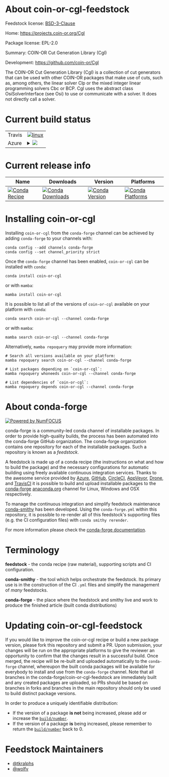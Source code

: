 About coin-or-cgl-feedstock
===========================

Feedstock license: [BSD-3-Clause](https://github.com/conda-forge/coin-or-cgl-feedstock/blob/main/LICENSE.txt)

Home: https://projects.coin-or.org/Cgl

Package license: EPL-2.0

Summary: COIN-OR Cut Generation Library (Cgl)

Development: https://github.com/coin-or/Cgl

The COIN-OR Cut Generation Library (Cgl) is a collection of cut generators
that can be used with other COIN-OR packages that make use of cuts, such as,
among others, the linear solver Clp or the mixed integer linear programming
solvers Cbc or BCP. Cgl uses the abstract class OsiSolverInterface (see Osi)
to use or communicate with a solver. It does not directly call a solver.


Current build status
====================


<table><tr>
    <td>Travis</td>
    <td>
      <a href="https://app.travis-ci.com/conda-forge/coin-or-cgl-feedstock">
        <img alt="linux" src="https://img.shields.io/travis/com/conda-forge/coin-or-cgl-feedstock/main.svg?label=Linux">
      </a>
    </td>
  </tr>
    
  <tr>
    <td>Azure</td>
    <td>
      <details>
        <summary>
          <a href="https://dev.azure.com/conda-forge/feedstock-builds/_build/latest?definitionId=10720&branchName=main">
            <img src="https://dev.azure.com/conda-forge/feedstock-builds/_apis/build/status/coin-or-cgl-feedstock?branchName=main">
          </a>
        </summary>
        <table>
          <thead><tr><th>Variant</th><th>Status</th></tr></thead>
          <tbody><tr>
              <td>linux_64</td>
              <td>
                <a href="https://dev.azure.com/conda-forge/feedstock-builds/_build/latest?definitionId=10720&branchName=main">
                  <img src="https://dev.azure.com/conda-forge/feedstock-builds/_apis/build/status/coin-or-cgl-feedstock?branchName=main&jobName=linux&configuration=linux%20linux_64_" alt="variant">
                </a>
              </td>
            </tr><tr>
              <td>linux_aarch64</td>
              <td>
                <a href="https://dev.azure.com/conda-forge/feedstock-builds/_build/latest?definitionId=10720&branchName=main">
                  <img src="https://dev.azure.com/conda-forge/feedstock-builds/_apis/build/status/coin-or-cgl-feedstock?branchName=main&jobName=linux&configuration=linux%20linux_aarch64_" alt="variant">
                </a>
              </td>
            </tr><tr>
              <td>linux_ppc64le</td>
              <td>
                <a href="https://dev.azure.com/conda-forge/feedstock-builds/_build/latest?definitionId=10720&branchName=main">
                  <img src="https://dev.azure.com/conda-forge/feedstock-builds/_apis/build/status/coin-or-cgl-feedstock?branchName=main&jobName=linux&configuration=linux%20linux_ppc64le_" alt="variant">
                </a>
              </td>
            </tr><tr>
              <td>osx_64</td>
              <td>
                <a href="https://dev.azure.com/conda-forge/feedstock-builds/_build/latest?definitionId=10720&branchName=main">
                  <img src="https://dev.azure.com/conda-forge/feedstock-builds/_apis/build/status/coin-or-cgl-feedstock?branchName=main&jobName=osx&configuration=osx%20osx_64_" alt="variant">
                </a>
              </td>
            </tr><tr>
              <td>osx_arm64</td>
              <td>
                <a href="https://dev.azure.com/conda-forge/feedstock-builds/_build/latest?definitionId=10720&branchName=main">
                  <img src="https://dev.azure.com/conda-forge/feedstock-builds/_apis/build/status/coin-or-cgl-feedstock?branchName=main&jobName=osx&configuration=osx%20osx_arm64_" alt="variant">
                </a>
              </td>
            </tr>
          </tbody>
        </table>
      </details>
    </td>
  </tr>
</table>

Current release info
====================

| Name | Downloads | Version | Platforms |
| --- | --- | --- | --- |
| [![Conda Recipe](https://img.shields.io/badge/recipe-coin--or--cgl-green.svg)](https://anaconda.org/conda-forge/coin-or-cgl) | [![Conda Downloads](https://img.shields.io/conda/dn/conda-forge/coin-or-cgl.svg)](https://anaconda.org/conda-forge/coin-or-cgl) | [![Conda Version](https://img.shields.io/conda/vn/conda-forge/coin-or-cgl.svg)](https://anaconda.org/conda-forge/coin-or-cgl) | [![Conda Platforms](https://img.shields.io/conda/pn/conda-forge/coin-or-cgl.svg)](https://anaconda.org/conda-forge/coin-or-cgl) |

Installing coin-or-cgl
======================

Installing `coin-or-cgl` from the `conda-forge` channel can be achieved by adding `conda-forge` to your channels with:

```
conda config --add channels conda-forge
conda config --set channel_priority strict
```

Once the `conda-forge` channel has been enabled, `coin-or-cgl` can be installed with `conda`:

```
conda install coin-or-cgl
```

or with `mamba`:

```
mamba install coin-or-cgl
```

It is possible to list all of the versions of `coin-or-cgl` available on your platform with `conda`:

```
conda search coin-or-cgl --channel conda-forge
```

or with `mamba`:

```
mamba search coin-or-cgl --channel conda-forge
```

Alternatively, `mamba repoquery` may provide more information:

```
# Search all versions available on your platform:
mamba repoquery search coin-or-cgl --channel conda-forge

# List packages depending on `coin-or-cgl`:
mamba repoquery whoneeds coin-or-cgl --channel conda-forge

# List dependencies of `coin-or-cgl`:
mamba repoquery depends coin-or-cgl --channel conda-forge
```


About conda-forge
=================

[![Powered by
NumFOCUS](https://img.shields.io/badge/powered%20by-NumFOCUS-orange.svg?style=flat&colorA=E1523D&colorB=007D8A)](https://numfocus.org)

conda-forge is a community-led conda channel of installable packages.
In order to provide high-quality builds, the process has been automated into the
conda-forge GitHub organization. The conda-forge organization contains one repository
for each of the installable packages. Such a repository is known as a *feedstock*.

A feedstock is made up of a conda recipe (the instructions on what and how to build
the package) and the necessary configurations for automatic building using freely
available continuous integration services. Thanks to the awesome service provided by
[Azure](https://azure.microsoft.com/en-us/services/devops/), [GitHub](https://github.com/),
[CircleCI](https://circleci.com/), [AppVeyor](https://www.appveyor.com/),
[Drone](https://cloud.drone.io/welcome), and [TravisCI](https://travis-ci.com/)
it is possible to build and upload installable packages to the
[conda-forge](https://anaconda.org/conda-forge) [anaconda.org](https://anaconda.org/)
channel for Linux, Windows and OSX respectively.

To manage the continuous integration and simplify feedstock maintenance
[conda-smithy](https://github.com/conda-forge/conda-smithy) has been developed.
Using the ``conda-forge.yml`` within this repository, it is possible to re-render all of
this feedstock's supporting files (e.g. the CI configuration files) with ``conda smithy rerender``.

For more information please check the [conda-forge documentation](https://conda-forge.org/docs/).

Terminology
===========

**feedstock** - the conda recipe (raw material), supporting scripts and CI configuration.

**conda-smithy** - the tool which helps orchestrate the feedstock.
                   Its primary use is in the construction of the CI ``.yml`` files
                   and simplify the management of *many* feedstocks.

**conda-forge** - the place where the feedstock and smithy live and work to
                  produce the finished article (built conda distributions)


Updating coin-or-cgl-feedstock
==============================

If you would like to improve the coin-or-cgl recipe or build a new
package version, please fork this repository and submit a PR. Upon submission,
your changes will be run on the appropriate platforms to give the reviewer an
opportunity to confirm that the changes result in a successful build. Once
merged, the recipe will be re-built and uploaded automatically to the
`conda-forge` channel, whereupon the built conda packages will be available for
everybody to install and use from the `conda-forge` channel.
Note that all branches in the conda-forge/coin-or-cgl-feedstock are
immediately built and any created packages are uploaded, so PRs should be based
on branches in forks and branches in the main repository should only be used to
build distinct package versions.

In order to produce a uniquely identifiable distribution:
 * If the version of a package **is not** being increased, please add or increase
   the [``build/number``](https://docs.conda.io/projects/conda-build/en/latest/resources/define-metadata.html#build-number-and-string).
 * If the version of a package **is** being increased, please remember to return
   the [``build/number``](https://docs.conda.io/projects/conda-build/en/latest/resources/define-metadata.html#build-number-and-string)
   back to 0.

Feedstock Maintainers
=====================

* [@tkralphs](https://github.com/tkralphs/)
* [@wolfv](https://github.com/wolfv/)

